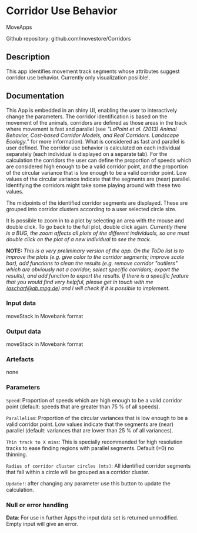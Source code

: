 # Corridor Use Behavior 

MoveApps

Github repository: github.com/movestore/Corridors

## Description
This app identifies movement track segments whose attributes suggest corridor use behavior. Currently only visualization posiible!.

## Documentation
This App is embedded in an shiny UI, enabling the user to interactively change the parameters. The corridor identification is based on the movement of the animals, corridors are defined as those areas in the track where movement is fast and parallel (see *"LaPoint et al. (2013) Animal Behavior, Cost-based Corridor Models, and Real Corridors. Landscape Ecology.*" for more information). What is considered as fast and parallel is user defined.
The corridor use behavior is calculated on each individual separately (each individual is displayed on a separate tab). For the calculation the corridors the user can define the proportion of speeds which are considered high enough to be a valid corridor point, and the proportion of the circular variance that is low enough to be a valid corridor point. Low values of the circular variance indicate that the segments are (near) parallel. Identifying the corridors might take some playing around with these two values.

The midpoints of the identified corridor segments are displayed. These are grouped into corridor clusters according to a user selected circle size.

It is possible to zoom in to a plot by selecting an area with the mouse and double click. To go back to the full plot, double click again. *Currently there is a BUG, the zoom affects all plots of the different individuals, so one must double click on the plot of a new individual to see the track.*

**NOTE:** *This is a very preliminary version of the app. On the ToDo list is to improve the plots (e.g. give color to the corridor segments; improve scale bar), add functions to clean the results (e.g. remove corridor "outliers" which are obviously not a corridor; select specific corridors; export the results), and add function to export the results. If there is a specific feature that you would find very helpful, please get in touch with me (ascharf@ab.mpg.de) and I will check if it is possible to implement.*

### Input data
moveStack in Movebank format

### Output data
moveStack in Movebank format

### Artefacts
none

### Parameters
`Speed`: Proportion of speeds which are high enough to be a valid corridor point (default: speeds that are greater than 75 % of all speeds).

`Parallelism`: Proportion of the circular variances that is low enough to be a valid corridor point. Low values indicate that the segments are (near) parallel (default: variances that are lower than 25 % of all variances).

`Thin track to X mins`: This is specially recommended for high resolution tracks to ease finding regions with parallel segments. Default (=0) no thinning.

`Radius of corridor cluster circles (mts)`: All identified corridor segments that fall within a circle will be grouped as a corridor cluster.

`Update!`: after changing any parameter use this button to update the calculation.

### Null or error handling
**Data**: For use in further Apps the input data set is returned unmodified. Empty input will give an error.
